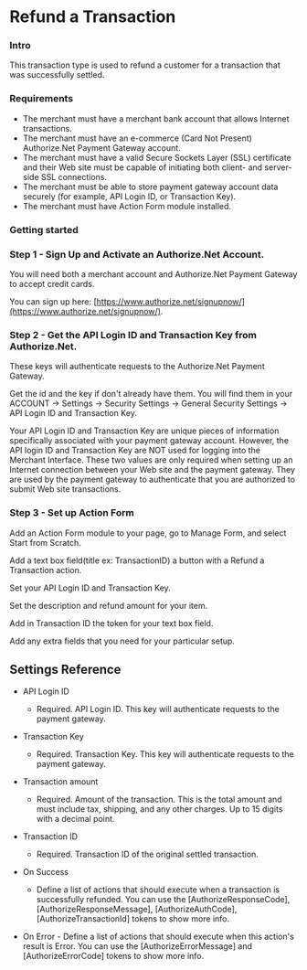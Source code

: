 # Refund a Transaction

### Intro

This transaction type is used to refund a customer for a transaction that was successfully settled.

### Requirements

* The merchant must have a merchant bank account that allows Internet transactions.
* The merchant must have an e-commerce \(Card Not Present\) Authorize.Net Payment Gateway account.
* The merchant must have a valid Secure Sockets Layer \(SSL\) certificate and their Web site must be capable of initiating both client- and server-side SSL connections.
* The merchant must be able to store payment gateway account data securely \(for example, API Login ID, or Transaction Key\).
* The merchant must have Action Form module installed.

### Getting started

### Step 1 - Sign Up and Activate an Authorize.Net Account.

You will need both a merchant account and Authorize.Net Payment Gateway to accept credit cards.

You can sign up here: [https://www.authorize.net/signupnow/](https://www.authorize.net/signupnow/).

### Step 2 - Get the API Login ID and Transaction Key from Authorize.Net.

These keys will authenticate requests to the Authorize.Net Payment Gateway.

Get the id and the key if don't already have them. You will find them in your ACCOUNT -&gt; Settings -&gt; Security Settings -&gt; General Security Settings -&gt; API Login ID and Transaction Key.

Your API Login ID and Transaction Key are unique pieces of information specifically associated with your payment gateway account. However, the API login ID and Transaction Key are NOT used for logging into the Merchant Interface. These two values are only required when setting up an Internet connection between your Web site and the payment gateway. They are used by the payment gateway to authenticate that you are authorized to submit Web site transactions.

### Step 3 - Set up Action Form

Add an Action Form module to your page, go to Manage Form, and select Start from Scratch.

Add a text box field\(title ex: TransactionID\) a button with a Refund a Transaction action.

Set your API Login ID and Transaction Key.

Set the description and refund amount for your item.

Add in Transaction ID the token for your text box field.

Add any extra fields that you need for your particular setup.

## Settings Reference

* API Login ID
  * Required. API Login ID. This key will authenticate requests to the payment gateway.
* Transaction Key
  * Required. Transaction Key. This key will authenticate requests to the payment gateway.
* Transaction amount
  * Required. Amount of the transaction. This is the total amount and must include tax, shipping, and any other charges. Up to 15 digits with a decimal point.
* Transaction ID
  * Required. Transaction ID of the original settled transaction.
* On Success

  * Define a list of actions that should execute when a transaction is successfully refunded. 
    You can use the \[AuthorizeResponseCode\], \[AuthorizeResponseMessage\], \[AuthorizeAuthCode\], \[AuthorizeTransactionId\] tokens to show more info.

* On Error - Define a list of actions that should execute when this action's result is Error. You can use the \[AuthorizeErrorMessage\] and \[AuthorizeErrorCode\] tokens to show more info.



